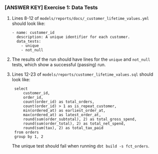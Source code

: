 ### [ANSWER KEY] Exercise 1: Data Tests

1. Lines 8-12 of `models/reports/docs/_customer_lifetime_values.yml` 
   should look like:
   ```
   - name: customer_id
     description: A unique identifier for each customer.
     data_tests:
       - unique
       - not_null 
   ```

2. The results of the run should have lines for the `unique` and `not_null` 
   tests, which show a successful (passing) run.

3. Lines 12-23 of `models/reports/customer_lifetime_values.sql` should look like:
   ```
    select
        customer_id,
        order_id,
        count(order_id) as total_orders,
        count(order_id) > 1 as is_repeat_customer,
        min(ordered_at) as earliest_order_at,
        max(ordered_at) as latest_order_at,
        round(sum(order_subtotal), 2) as total_gross_spend,
        round(sum(order_total), 2) as total_net_spend,
        round(sum(tax), 2) as total_tax_paid
    from orders
    group by 1, 2
   ```
   The unique test should fail when running `dbt build -s fct_orders`.